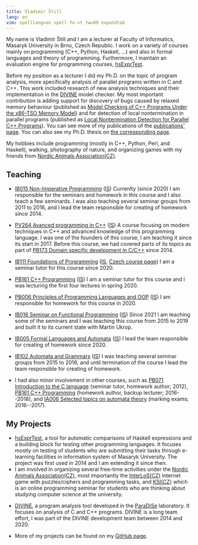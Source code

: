 ```yaml
---
title: Vladimír Štill
lang: en
vim: spelllang=en spell fo-=t tw=80 expandtab
---
```


My name is Vladimír Štill and I am a lecturer at Faculty of Informatics, Masaryk University in Brno, Czech Republic.
I work on a variety of courses mainly on programming (C++, Python, Haskell, …) and also in formal languages and theory of programming.
Furthermore, I maintain an evaluation engine for programming courses, [hsExprTest][hsExprTest].

Before my position as a lecturer I did my Ph.D. on the topic of program analysis, more specifically analysis of parallel programs written in C and C++.
This work included research of new analysis techniques and their implementation in the [DIVINE][divine] model checker.
My most important contribution is adding support for discovery of bugs
caused by relaxed memory behaviour (published as [Model Checking of C++ Programs
Under the x86-TSO Memory Model](https://divine.fi.muni.cz/2018/x86tso/)) and for
detection of local nontermination in parallel programs (published as [Local
Nontermination Detection for Parallel C++
Programs](https://divine.fi.muni.cz/2019/lnterm/)).
You can see more of my publications of the [publications' page](publications.html).
You can also see my Ph.D. thesis on [the corresponding page](phd/).


My hobbies include programming (mostly in C++, Python, Perl, and Haskell), walking, photography of nature, and organizing games with my friends from [Nordic Animals Association<span class="cz">(CZ)</span>][zverinec].

## Teaching

* [IB015 Non-Imperative Programming](https://is.muni.cz/predmet/fi/podzim2020/IB015?lang=en) ([IS](https://is.muni.cz/auth/predmet/fi/podzim2020/IB015))
    Currenlty (since 2020) I am responsible for the seminars and homework in
    this course and I also teach a few seminards.
    I was also teaching several seminar groups from 2011 to 2016, and I lead the
    team responsible for creating of homework since 2014.

* [PV264 Avanced programming in C++](https://www.fi.muni.cz/pv264/)
  ([IS](https://is.muni.cz/auth/predmet/fi/podzim2020/PV264?lang=en))
    A course focusing on modern techniques in C++ and advanced knowledge of this programming language.
    I was one of the founders of this course, I am teaching it since its start in 2017.
    Before this course, we had covered parts of its topics as part of [PB173 Domain specific development in C/C++](https://is.muni.cz/predmet/fi/jaro2016/PB173?lang=en) since 2014.

* [IB111 Foundations of Programming](https://is.muni.cz/course/fi/autumn2020/IB111)
  ([IS](https://is.muni.cz/auth/course/fi/autumn2020/IB111),
   [Czech course page](https://www.fi.muni.cz/ib111/))
   I am a seminar tutor for this course since 2020.

* [PB161 C++ Programming](https://www.fi.muni.cz/pb161/) ([IS](https://is.muni.cz/auth/predmet/fi/jaro2020/PB161))
    I am a seminar tutor for this course and I was lecturing the first four lectures in spring 2020.

* [PB006 Principles of Programming Languages and OOP](https://is.muni.cz/course/fi/autumn2020/PB006?lang=en)
  ([IS](https://is.muni.cz/auth/course/fi/autumn2020/PB006))
  I am responsible for homework for this course in 2020.

* [IB016 Seminar on Functional Programming](https://is.muni.cz/predmet/fi/jaro2019/IB016?lang=en) ([IS](https://is.muni.cz/auth/predmet/fi/jaro2016/IB016))
    Since 2021 I am teaching some of the seminars and I was teaching
    this course from 2015 to 2019 and built it to its current state with Martin
    Ukrop.

* [IB005 Formal Languages and Automata](https://is.muni.cz/predmet/fi/jaro2020/IB005?lang=en) ([IS](https://is.muni.cz/auth/predmet/fi/jaro2020/IB005))
    I lead the team responsible for creating of homework since 2020.

* [IB102 Automata and Grammars](https://is.muni.cz/predmet/fi/podzim2019/IB102?lang=en) ([IS](https://is.muni.cz/auth/predmet/fi/podzim2019/IB102))
    I was teaching several seminar groups from 2015 to 2016, and until termination of the course I lead the team responsible for creating of homework.

*   I had also minor involvement in other courses, such as [PB071 Introduction to the C language](https://is.muni.cz/course/fi/autumn2012/PB071) (seminar tutor, homework author; 2012), [PB161 C++ Programming](https://is.muni.cz/course/fi/autumn2018/PB161) (homework author, backup lecturer; 2016--2018), and [IA006 Selected topics on automata theory](https://is.muni.cz/course/fi/autumn2017/IA006) (marking exams; 2016--2017).

## My Projects

*   [hsExprTest][hsExprTest], a tool for automatic comparisons of Haskell expressions and a building block for testing other programming languages.
    It focuses mostly on testing of students who are submitting their tasks through e-learning facilities in information system of Masaryk University.
    The project was first used in 2014 and I am extending it since then.
*   I am involved in organizing several free-time activities under the [Nordic Animals Association<span class="cz">(CZ)</span>][zverinec], most importantly the [InterLoS<span class="cz">(CZ)</span>](https://interlos.fi.muni.cz) internet game with puzzles/ciphers and programming tasks, and [KSI<span class="cz">(CZ)</span>](https://ksi.fi.muni.cz) which is an online programming seminar for students who are thinking about studying computer science at the university.
-   [DIVINE][divine], a program analysis tool developed in the [ParaDiSe](https://paradise.fi.muni.cz) laboratory.
    It focuses on analysis of C and C++ programs.
    DIVINE is a long team effort, I was part of the DIVINE development team between 2014 and 2020.
*   More of my projects can be found on my [GitHub page][github].


[zverinec]: http://zverinec.fi.muni.cz/
[divine]: https://divine.fi.muni.cz
[hsExprTest]: https://github.com/vlstill/hsExprTest
[github]: https://github.com/vlstill
